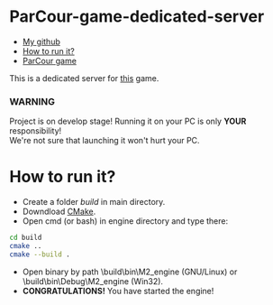 # ParCour-game-dedicated-server
 - [My github](https://github.com/MalyshevMS)
 - [How to run it?](#how-to-run-it)
 - [ParCour game](https://github.com/MalyshevMS/Parcour-game)

This is a dedicated server for [this](https://github.com/MalyshevMS/Parcour-game) game.

### WARNING
Project is on develop stage! Running it on your PC is only **YOUR** responsibility!\
We're not sure that launching it won't hurt your PC.

# How to run it?
 - Create a folder *build* in main directory.
 - Downdload <a href="https://cmake.org/">CMake</a>.
 - Open cmd (or bash) in engine directory and type there: 
```bash 
cd build 
cmake .. 
cmake --build . 
```
 - Open binary by path \build\bin\M2_engine (GNU/Linux) or \build\bin\Debug\M2_engine (Win32).
 - **CONGRATULATIONS!** You have started the engine!